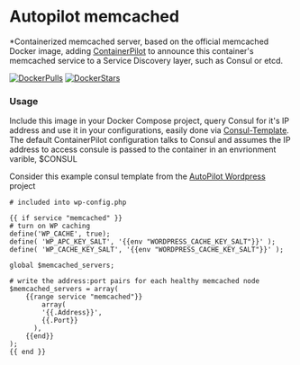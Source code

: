 # Autopilot memcached
*Containerized memcached server, based on the official memcached Docker image, adding [ContainerPilot](https://www.joyent.com/containerpilot) to announce this container's memcached service to a Service Discovery layer, such as Consul or etcd.

[![DockerPulls](https://img.shields.io/docker/pulls/autopilotpattern/memcached.svg)](https://registry.hub.docker.com/u/autopilotpattern/memcached/)
[![DockerStars](https://img.shields.io/docker/stars/autopilotpattern/memcached.svg)](https://registry.hub.docker.com/u/autopilotpattern/memcached/)

### Usage
Include this image in your Docker Compose project, query Consul for it's IP address and use it in your configurations, easily done via [Consul-Template](https://github.com/hashicorp/consul-template). The default ContainerPilot configuration talks to Consul and assumes the IP address to access consule is passed to the container in an envrionment varible, $CONSUL

Consider this example consul template from the [AutoPilot Wordpress](https://github.com/autopilotpattern/wordpress) project

```
# included into wp-config.php

{{ if service "memcached" }}
# turn on WP caching
define('WP_CACHE', true);
define( 'WP_APC_KEY_SALT', '{{env "WORDPRESS_CACHE_KEY_SALT"}}' );
define( 'WP_CACHE_KEY_SALT', '{{env "WORDPRESS_CACHE_KEY_SALT"}}' );

global $memcached_servers;

# write the address:port pairs for each healthy memcached node
$memcached_servers = array(
    {{range service "memcached"}}
    	array(
        '{{.Address}}',
        {{.Port}}
      ),
    {{end}}
);
{{ end }}
```
